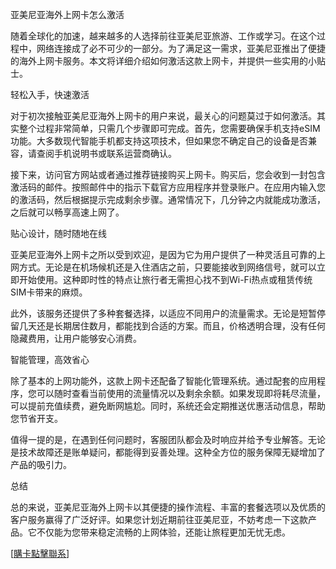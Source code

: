 亚美尼亚海外上网卡怎么激活

随着全球化的加速，越来越多的人选择前往亚美尼亚旅游、工作或学习。在这个过程中，网络连接成了必不可少的一部分。为了满足这一需求，亚美尼亚推出了便捷的海外上网卡服务。本文将详细介绍如何激活这款上网卡，并提供一些实用的小贴士。

轻松入手，快速激活

对于初次接触亚美尼亚海外上网卡的用户来说，最关心的问题莫过于如何激活。其实整个过程非常简单，只需几个步骤即可完成。首先，您需要确保手机支持eSIM功能。大多数现代智能手机都支持这项技术，但如果您不确定自己的设备是否兼容，请查阅手机说明书或联系运营商确认。

接下来，访问官方网站或者通过推荐链接购买上网卡。购买后，您会收到一封包含激活码的邮件。按照邮件中的指示下载官方应用程序并登录账户。在应用内输入您的激活码，然后根据提示完成剩余步骤。通常情况下，几分钟之内就能成功激活，之后就可以畅享高速上网了。

贴心设计，随时随地在线

亚美尼亚海外上网卡之所以受到欢迎，是因为它为用户提供了一种灵活且可靠的上网方式。无论是在机场候机还是入住酒店之前，只要能接收到网络信号，就可以立即开始使用。这种即时性的特点让旅行者无需担心找不到Wi-Fi热点或租赁传统SIM卡带来的麻烦。

此外，该服务还提供了多种套餐选择，以适应不同用户的流量需求。无论是短暂停留几天还是长期居住数月，都能找到合适的方案。而且，价格透明合理，没有任何隐藏费用，让用户能够安心消费。

智能管理，高效省心

除了基本的上网功能外，这款上网卡还配备了智能化管理系统。通过配套的应用程序，您可以随时查看当前使用的流量情况以及剩余余额。如果发现即将耗尽流量，可以提前充值续费，避免断网尴尬。同时，系统还会定期推送优惠活动信息，帮助您节省开支。

值得一提的是，在遇到任何问题时，客服团队都会及时响应并给予专业解答。无论是技术故障还是账单疑问，都能得到妥善处理。这种全方位的服务保障无疑增加了产品的吸引力。

总结

总的来说，亚美尼亚海外上网卡以其便捷的操作流程、丰富的套餐选项以及优质的客户服务赢得了广泛好评。如果您计划近期前往亚美尼亚，不妨考虑一下这款产品。它不仅能为您带来稳定流畅的上网体验，还能让旅程更加无忧无虑。

[[購卡點擊聯系](https://t.me/s/esim1088)]